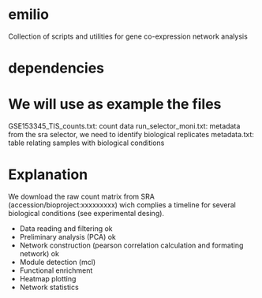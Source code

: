 # emilio
Collection of scripts and utilities for gene co-expression network analysis

# dependencies


# We will use as example the files 
GSE153345_TIS_counts.txt: count data 
run_selector_moni.txt: metadata from the sra selector, we need to identify biological replicates
metadata.txt: table relating samples with biological conditions

# Explanation
We download the raw count matrix from SRA (accession/bioproject:xxxxxxxxx) wich complies a timeline for several biological conditions
(see experimental desing).
* Data reading and filtering  ok
* Preliminary analysis (PCA)  ok
* Network construction (pearson correlation calculation and formating network) ok 
* Module detection (mcl)
* Functional enrichment
* Heatmap plotting
* Network statistics

